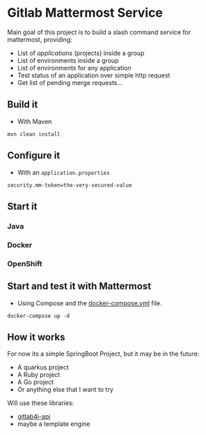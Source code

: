 # Gitlab Mattermost Service

Main goal of this project is to build a slash command service for mattermost, providing:
- List of *applications* (projects) inside a group
- List of environments inside a group
- List of environments for any application
- Test status of an application over simple http request
- Get list of pending merge requests...

## Build it

- With Maven

```
mvn clean install
```

## Configure it

- With an `application.properties`

```
security.mm-token=the-very-secured-value
```

## Start it

### Java
### Docker
### OpenShift


## Start and test it with Mattermost

- Using Compose and the [docker-compose.yml](./docker-compose.yml) file.

```
docker-compose up -d
```

## How it works

For now its a simple SpringBoot Project, but it may be in the future:
- A quarkus project
- A Ruby project
- A Go project
- Or anything else that I want to try

Will use these libraries:
- [gitlab4j-api](https://github.com/gitlab4j/gitlab4j-api)
- maybe a template engine